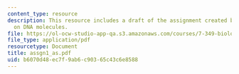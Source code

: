 ```yaml
---
content_type: resource
description: This resource includes a draft of the assignment created by the student
  on DNA molecules.
file: https://ol-ocw-studio-app-qa.s3.amazonaws.com/courses/7-349-biological-computing-at-the-crossroads-of-engineering-and-science-spring-2005/b6070d48ec7f9ab6c90365c43c6e8588_assgn1_as.pdf
file_type: application/pdf
resourcetype: Document
title: assgn1_as.pdf
uid: b6070d48-ec7f-9ab6-c903-65c43c6e8588
---
```

